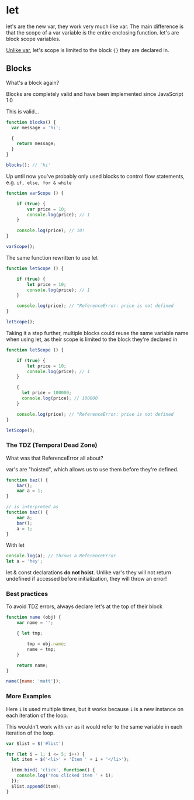 # let

let's are the new var, they work very much like var. The main difference is that the scope of a var variable is the entire enclosing function. let's are block scope variables.

[Unlike var](/variables/var), let's scope is limited to the block `{}` they are declared in.

## Blocks
What's a block again?

Blocks are completely valid and have been implemented since JavaScript 1.0

This is valid...
```javascript
function blocks() {
  var message = 'hi';

  {
    return message;
  }
}

blocks(); // 'hi'
```

Up until now you've probably only used blocks to control flow statements, e.g. `if, else, for & while`

```javascript
function varScope () {

    if (true) {
        var price = 10;
        console.log(price); // 1
    }

    console.log(price); // 10!
}

varScope();
```

The same function rewritten to use let

```javascript
function letScope () {

    if (true) {
        let price = 10;
        console.log(price); // 1
    }

    console.log(price); // "ReferenceError: price is not defined
}

letScope();
```

Taking it a step further, multiple blocks could reuse the same variable name when using let, as  their scope is limited to the block they're declared in

```javascript
function letScope () {

    if (true) {
        let price = 10;
        console.log(price); // 1
    }

    {
      let price = 100000;
      console.log(price); // 100000
    }

    console.log(price); // "ReferenceError: price is not defined
}

letScope();
```

### The TDZ (Temporal Dead Zone)
What was that ReferenceError all about?

var's are "hoisted", which allows us to use them before they're defined.
```javascript
function baz() {
	bar();
	var a = 1;
}

// is interpreted as
function baz() {
	var a;
	bar();
	a = 1;
}
```

With let

```javascript
console.log(a); // throws a ReferenceError
let a = 'hey';
```

let & const declarations **do not hoist**. Unlike var's they will not return undefined if accessed before initialization, they will throw an error!

### Best practices
To avoid TDZ errors, always declare let's at the top of their block

```javascript
function name (obj) {
	var name = '';

	{ let tmp;

		tmp = obj.name;
		name = tmp;
	}

	return name;
}

name({name: 'matt'});
```

### More Examples

Here `i` is used multiple times, but it works because `i` is a new instance on each iteration of the loop.

This wouldn't work with `var` as it would refer to the same variable in each iteration of the loop.

```javascript
var $list = $('#list')

for (let i = 1; i <= 5; i++) {
  let item = $('<li>' + 'Item ' + i + '</li>');

  item.bind( 'click', function() {
    console.log('You clicked item ' + i);
  });
  $list.append(item);
}
```
